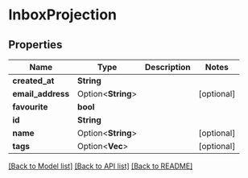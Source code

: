 # InboxProjection

## Properties

Name | Type | Description | Notes
------------ | ------------- | ------------- | -------------
**created_at** | **String** |  | 
**email_address** | Option<**String**> |  | [optional]
**favourite** | **bool** |  | 
**id** | **String** |  | 
**name** | Option<**String**> |  | [optional]
**tags** | Option<**Vec<String>**> |  | [optional]

[[Back to Model list]](../README.md#documentation-for-models) [[Back to API list]](../README.md#documentation-for-api-endpoints) [[Back to README]](../README.md)


